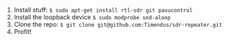 1. Install stuff:
`$ sudo apt-get install rtl-sdr git pavucontrol`
2. Install the loopback device
`$ sudo modprobe snd-aloop`
2. Clone the repo:
`$ git clone git@github.com:Timendus/sdr-repeater.git`
3. Profit!
